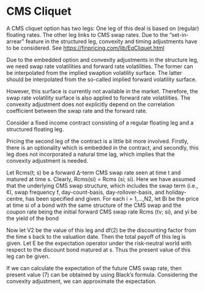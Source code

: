 # CMS Cliquet

A CMS cliquet option has two legs: One leg of this deal is based on (regular) floating rates. The other leg links to CMS swap rates. Due to the “set-in-arrear” feature in the structured leg, convexity and timing adjustments have to be considered. See https://finpricing.com/lib/EqCliquet.html

Due to the embedded option and convexity adjustments in the structure leg, we need swap rate volatilities and forward rate volatilities. The former can be interpolated from the implied swaption volatility surface. The latter should be interpolated from the so-called implied forward volatility surface. 

However, this surface is currently not available in the market. Therefore, the swap rate volatility surface is also applied to forward rate volatilities.  The convexity adjustment does not explicitly depend on the correlation coefficient between the swap rate and the forward rate. 

Consider a fixed income contract consisting of a regular floating leg and a structured floating leg. 

Pricing the second leg of the contract is a little bit more involved. Firstly, there is an optionality which is embedded in the contract, and secondly, this leg does not incorporated a natural time lag, which implies that the convexity adjustment is needed.

Let Rcms(t; s) be a forward Δ-term CMS swap rate seen at time t and matured at time s. Clearly, Rcms(si) = Rcms (si; si). Here we have assumed that the underlying CMS swap structure, which includes the swap term (i.e., ¢), swap frequency f, day-count-basis, day-rollover-basis, and holiday-centre, has been specified and given. For each i = 1,…,N2, let Bi be the price at time si of a bond with the same structure of the CMS swap and the coupon rate being the initial forward CMS swap rate Rcms (tv; si), and yi be the yield of the bond

Now let V2 be the value of this leg and df(2) be the discounting factor from the time s back to the valuation date. Then the total payoff of this leg is given. Let E be the expectation operator under the risk-neutral world with respect to the discount bond matured at s. Thus the present value of this leg can be given.

If we can calculate the expectation of the future CMS swap rate, then present value (7) can be obtained by using Black’s formula. Considering the convexity adjustment, we can approximate the expectation.

